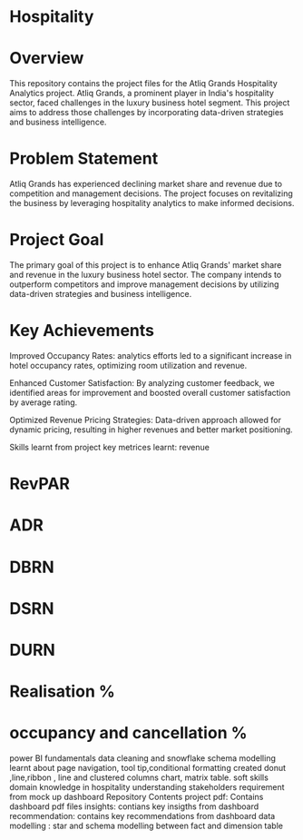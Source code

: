 # Hospitality
# Overview
This repository contains the project files for the Atliq Grands Hospitality Analytics project. Atliq Grands, a prominent player in India's hospitality sector, faced challenges in the luxury business hotel segment. This project aims to address those challenges by incorporating data-driven strategies and business intelligence.

# Problem Statement
Atliq Grands has experienced declining market share and revenue due to competition and management decisions. The project focuses on revitalizing the business by leveraging hospitality analytics to make informed decisions.

# Project Goal
The primary goal of this project is to enhance Atliq Grands' market share and revenue in the luxury business hotel sector. The company intends to outperform competitors and improve management decisions by utilizing data-driven strategies and business intelligence.

# Key Achievements
Improved Occupancy Rates: analytics efforts led to a significant increase in hotel occupancy rates, optimizing room utilization and revenue.

Enhanced Customer Satisfaction: By analyzing customer feedback, we identified areas for improvement and boosted overall customer satisfaction by average rating.

Optimized Revenue Pricing Strategies: Data-driven approach allowed for dynamic pricing, resulting in higher revenues and better market positioning.

Skills learnt from project
key metrices learnt:
revenue
# RevPAR
# ADR
# DBRN
# DSRN
# DURN
# Realisation %
# occupancy and cancellation %
power BI fundamentals
data cleaning and snowflake schema modelling
learnt about page navigation, tool tip,conditional formatting
created donut ,line,ribbon , line and clustered columns chart, matrix table.
soft skills
domain knowledge in hospitality
understanding stakeholders requirement from mock up dashboard
Repository Contents
 project pdf: Contains dashboard pdf files
 insights: contians key insigths from dashboard
recommendation: contains key recommendations from dashboard
data modelling : star and schema modelling between fact and dimension table
